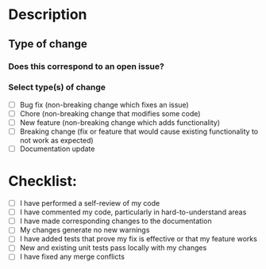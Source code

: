 # Description

<!--- Please include a summary of the changes and the related issue. -->
<!--- Why is this change required? What problem does it solve? -->
<!--- If it fixes an open issue, please link to the issue here. -->

## Type of change

### Does this correspond to an open issue?
<!--- Provide a link to the issue if not already associated -->

### Select type(s) of change

- [ ] Bug fix (non-breaking change which fixes an issue)
- [ ] Chore (non-breaking change that modifies some code)
- [ ] New feature (non-breaking change which adds functionality)
- [ ] Breaking change (fix or feature that would cause existing functionality to not work as expected)
- [ ] Documentation update

# Checklist:

- [ ] I have performed a self-review of my code
- [ ] I have commented my code, particularly in hard-to-understand areas
- [ ] I have made corresponding changes to the documentation
- [ ] My changes generate no new warnings
- [ ] I have added tests that prove my fix is effective or that my feature works
- [ ] New and existing unit tests pass locally with my changes
- [ ] I have fixed any merge conflicts
